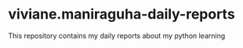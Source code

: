 # viviane.maniraguha-daily-reports
This repository contains my daily reports about my python learning

